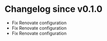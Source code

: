 # Changelog since v0.1.0
- Fix Renovate configuration 
- Fix Renovate configuration 
- Fix Renovate configuration 
